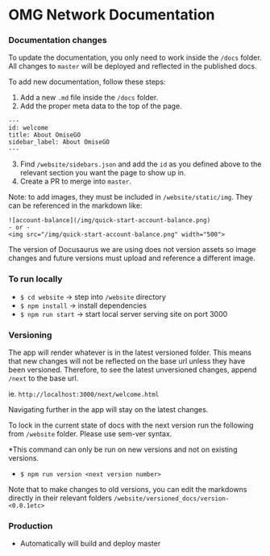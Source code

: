 # OMG Network Documentation

### Documentation changes
To update the documentation, you only need to work inside the `/docs` folder. All changes to `master` will be deployed and reflected in the published docs.

To add new documentation, follow these steps:
1. Add a new `.md` file inside the `/docs` folder.
2. Add the proper meta data to the top of the page.
  ```
  ---
  id: welcome
  title: About OmiseGO
  sidebar_label: About OmiseGO
  ---
  ```
3. Find `/website/sidebars.json` and add the `id` as you defined above to the relevant section you want the page to show up in.
4. Create a PR to merge into `master`.

Note: to add images, they must be included in `/website/static/img`. They can be referenced in the markdown like:

```
![account-balance](/img/quick-start-account-balance.png)
- or -
<img src="/img/quick-start-account-balance.png" width="500">
```

The version of Docusaurus we are using does not version assets so image changes and future versions must upload and reference a different image.

### To run locally
- `$ cd website` -> step into `/website` directory
- `$ npm install` -> install dependencies
- `$ npm run start` -> start local server serving site on port 3000

### Versioning
The app will render whatever is in the latest versioned folder. This means that new changes will not be reflected on the base url unless they have been versioned. Therefore, to see the latest unversioned changes, append `/next` to the base url.

ie. `http://localhost:3000/next/welcome.html`

Navigating further in the app will stay on the latest changes.

To lock in the current state of docs with the next version run the following from `/website` folder. Please use sem-ver syntax.

 *This command can only be run on new versions and not on existing versions.

- `$ npm run version <next version number>`

Note that to make changes to old versions, you can edit the markdowns directly in their relevant folders `/website/versioned_docs/version-<0.0.1etc>`

### Production
- Automatically will build and deploy master
